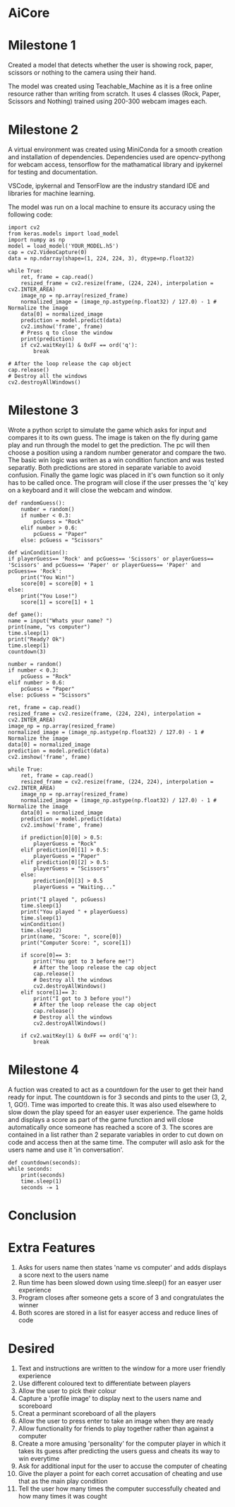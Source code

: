 # AiCore

# Milestone 1
Created a model that detects whether the user is showing rock, paper, scissors or nothing to the camera using their hand.

The model was created using Teachable_Machine as it is a free online resource rather than writing from scratch. It uses 4 classes (Rock, Paper, Scissors and Nothing) trained using 200-300 webcam images each.

# Milestone 2
A virtual environment was created using MiniConda for a smooth creation and installation of dependencies. Dependencies used are opencv-pythong for webcam access, tensorflow for the mathamatical library and ipykernel for testing and documentation. 

VSCode, ipykernal and TensorFlow are the industry standard IDE and libraries for machine learning. 

The model was run on a local machine to ensure its accuracy using the following code:

    import cv2
    from keras.models import load_model
    import numpy as np
    model = load_model('YOUR_MODEL.h5')
    cap = cv2.VideoCapture(0)
    data = np.ndarray(shape=(1, 224, 224, 3), dtype=np.float32)

    while True: 
        ret, frame = cap.read()
        resized_frame = cv2.resize(frame, (224, 224), interpolation = cv2.INTER_AREA)
        image_np = np.array(resized_frame)
        normalized_image = (image_np.astype(np.float32) / 127.0) - 1 # Normalize the image
        data[0] = normalized_image
        prediction = model.predict(data)
        cv2.imshow('frame', frame)
        # Press q to close the window
        print(prediction)
        if cv2.waitKey(1) & 0xFF == ord('q'):
            break
                
    # After the loop release the cap object
    cap.release()
    # Destroy all the windows
    cv2.destroyAllWindows()

# Milestone 3
Wrote a python script to simulate the game which asks for input and compares it to its own guess. The image is taken on the fly during game play and run through the model to get the prediction. The pc will then choose a position using a random number generator and compare the two. The basic win logic was writen as a win condition function and was tested separatly. Both predictions are stored in separate variable to avoid confusion. Finally the game logic was placed in it's own function so it only has to be called once. The program will close if the user presses the 'q' key on a keyboard and it will close the webcam and window.

    def randomGuess():
        number = random()
        if number < 0.3:
            pcGuess = "Rock"
        elif number > 0.6:
            pcGuess = "Paper"
        else: pcGuess = "Scissors"  
    
    def winCondition():
    if playerGuess== 'Rock' and pcGuess== 'Scissors' or playerGuess== 'Scissors' and pcGuess== 'Paper' or playerGuess== 'Paper' and pcGuess== 'Rock':
        print("You Win!")
        score[0] = score[0] + 1
    else: 
        print("You Lose!")
        score[1] = score[1] + 1 

    def game():
    name = input("Whats your name? ")
    print(name, "vs computer")
    time.sleep(1)
    print("Ready? Ok")
    time.sleep(1)
    countdown(3)

    number = random()
    if number < 0.3:
        pcGuess = "Rock"
    elif number > 0.6:
        pcGuess = "Paper"
    else: pcGuess = "Scissors"

    ret, frame = cap.read()
    resized_frame = cv2.resize(frame, (224, 224), interpolation = cv2.INTER_AREA)
    image_np = np.array(resized_frame)
    normalized_image = (image_np.astype(np.float32) / 127.0) - 1 # Normalize the image
    data[0] = normalized_image
    prediction = model.predict(data)
    cv2.imshow('frame', frame)

    while True: 
        ret, frame = cap.read()
        resized_frame = cv2.resize(frame, (224, 224), interpolation = cv2.INTER_AREA)
        image_np = np.array(resized_frame)
        normalized_image = (image_np.astype(np.float32) / 127.0) - 1 # Normalize the image
        data[0] = normalized_image
        prediction = model.predict(data)
        cv2.imshow('frame', frame)

        if prediction[0][0] > 0.5:
            playerGuess = "Rock"
        elif prediction[0][1] > 0.5:
            playerGuess = "Paper"
        elif prediction[0][2] > 0.5:
            playerGuess = "Scissors"
        else: 
            prediction[0][3] > 0.5
            playerGuess = "Waiting..."

        print("I played ", pcGuess)
        time.sleep(1)
        print("You played " + playerGuess)
        time.sleep(1)
        winCondition()
        time.sleep(2)
        print(name, "Score: ", score[0])
        print("Computer Score: ", score[1])
        
        if score[0]== 3:
            print("You got to 3 before me!")
            # After the loop release the cap object
            cap.release()
            # Destroy all the windows
            cv2.destroyAllWindows()
        elif score[1]== 3:
            print("I got to 3 before you!")
            # After the loop release the cap object
            cap.release()
            # Destroy all the windows
            cv2.destroyAllWindows()

        if cv2.waitKey(1) & 0xFF == ord('q'):
            break 

# Milestone 4
A fuction was created to act as a countdown for the user to get their hand ready for input. The countdown is for 3 seconds and pints to the user (3, 2, 1, GO!). Time was imported to create this. It was also used elsewhere to slow down the play speed for an easyer user experience. The game holds and displays a score as part of the game function and will close automatically once someone has reached a score of 3. The scores are contained in a list rather than 2 separate variables in order to cut down on code and access then at the same time. The computer will aslo ask for the users name and use it 'in conversation'.

    def countdown(seconds):
    while seconds:
        print(seconds)
        time.sleep(1)
        seconds -= 1

# Conclusion
# Extra Features
1. Asks for users name then states 'name vs computer' and adds displays a score next to the users name
2. Run time has been slowed down using time.sleep() for an easyer user experience
3. Program closes after someone gets a score of 3 and congratulates the winner
4. Both scores are stored in a list for easyer access and reduce lines of code
# Desired
1. Text and instructions are written to the window for a more user friendly experience
2. Use different coloured text to differentiate between players
3. Allow the user to pick their colour
4. Capture a 'profile image' to display next to the users name and scoreboard
5. Creat a perminant scoreboard of all the players
6. Allow the user to press enter to take an image when they are ready
7. Allow functionality for friends to play together rather than against a computer
8. Create a more amusing 'personality' for the computer player in which it takes its guess after predicting the users guess and cheats its way to win everytime
9. Ask for additional input for the user to accuse the computer of cheating
10. Give the player a point for each corret accusation of cheating and use that as the main play condition
11. Tell the user how many times the computer successfully cheated and how many times it was cought